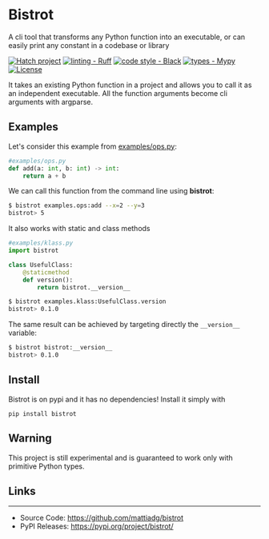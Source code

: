 # Bistrot
A cli tool that transforms any Python function into an executable, or can easily print any constant in a codebase or 
library

[![Hatch project](https://img.shields.io/badge/%F0%9F%A5%9A-Hatch-4051b5.svg)](https://github.com/pypa/hatch) [![linting - Ruff](https://img.shields.io/endpoint?url=https://raw.githubusercontent.com/astral-sh/ruff/main/assets/badge/v2.json)](https://github.com/astral-sh/ruff) [![code style - Black](https://img.shields.io/badge/code%20style-black-000000.svg)](https://github.com/psf/black) [![types - Mypy](https://img.shields.io/badge/types-Mypy-blue.svg)](https://github.com/python/mypy) [![License](https://img.shields.io/badge/License-BSD_3--Clause-blue.svg)](https://opensource.org/licenses/BSD-3-Clause)

It takes an existing Python function in a project and allows you to call it as an independent executable. All the
 function arguments become cli arguments with argparse.

## Examples
Let's consider this example from [examples/ops.py](examples/ops.py): 
```python
#examples/ops.py
def add(a: int, b: int) -> int:
    return a + b
```
We can call this function from the command line using **bistrot**:

```bash
$ bistrot examples.ops:add --x=2 --y=3
bistrot> 5
```

It also works with static and class methods
```python
#examples/klass.py
import bistrot

class UsefulClass:
    @staticmethod
    def version():
        return bistrot.__version__
```

```bash
$ bistrot examples.klass:UsefulClass.version
bistrot> 0.1.0
```

The same result can be achieved by targeting directly the `__version__` variable:
```bash
$ bistrot bistrot:__version__
bistrot> 0.1.0
```

## Install
Bistrot is on pypi and it has no dependencies! Install it simply with
```commandline
pip install bistrot
```
## Warning
This project is still experimental and is guaranteed to work only with primitive Python types.

## Links

---
- Source Code: https://github.com/mattiadg/bistrot
- PyPI Releases: https://pypi.org/project/bistrot/
